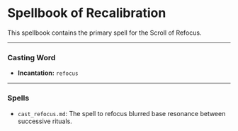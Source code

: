 # Spellbook of Recalibration

This spellbook contains the primary spell for the Scroll of Refocus.

---

### Casting Word
- **Incantation:** `refocus`

---

### Spells
- `cast_refocus.md`: The spell to refocus blurred base resonance between successive rituals.
